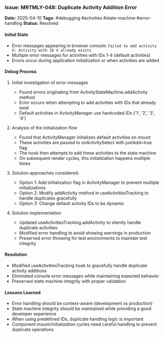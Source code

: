 ### Issue: MRTMLY-048: Duplicate Activity Addition Error
**Date:** 2025-04-10
**Tags:** #debugging #activities #state-machine #error-handling
**Status:** Resolved

#### Initial State
- Error messages appearing in browser console: `Failed to add activity X: Activity with ID X already exists`
- Multiple error messages for activities with IDs 1-4 (default activities)
- Errors occur during application initialization or when activities are added

#### Debug Process
1. Initial investigation of error messages
   - Found errors originating from ActivityStateMachine.addActivity method
   - Error occurs when attempting to add activities with IDs that already exist
   - Default activities in ActivityManager use hardcoded IDs ('1', '2', '3', '4')

2. Analysis of the initialization flow
   - Found that ActivityManager initializes default activities on mount
   - These activities are passed to onActivitySelect with justAdd=true flag
   - The hook then attempts to add these activities to the state machine
   - On subsequent render cycles, this initialization happens multiple times

3. Solution approaches considered:
   - Option 1: Add initialization flag in ActivityManager to prevent multiple initializations
   - Option 2: Modify addActivity method in useActivitiesTracking to handle duplicates gracefully
   - Option 3: Change default activity IDs to be dynamic

4. Solution implementation
   - Updated useActivitiesTracking.addActivity to silently handle duplicate activities
   - Modified error handling to avoid showing warnings in production
   - Preserved error throwing for test environments to maintain test integrity

#### Resolution
- Modified useActivitiesTracking hook to gracefully handle duplicate activity additions
- Eliminated console error messages while maintaining expected behavior
- Preserved state machine integrity with proper validation

#### Lessons Learned
- Error handling should be context-aware (development vs production)
- State machine integrity should be maintained while providing a good developer experience
- When using predefined IDs, duplicate handling logic is important
- Component mount/initialization cycles need careful handling to prevent duplicate operations
